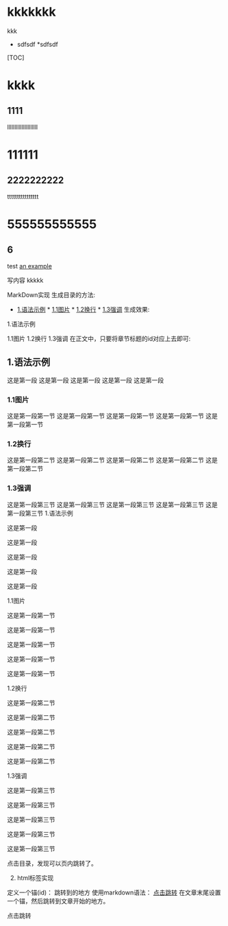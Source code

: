 
# kkkkkkk

kkk

* sdfsdf
*sdfsdf


[TOC]

kkkk
=========
1111
---------
lllllllllllllllllllll


111111
===========
2222222222
---------------
tttttttttttttttt

555555555555
==============
6
-------------
test
[an example][id] 

[id]: http://example.com/  "Optional Title Here"

<ul id="tree" class="ztree"></ul><article class='markdown-body'>
写内容 
kkkkk
</article>
<script type="text/javascript" src="http://i5ting.github.io/git-quick-start/preview/js/jquery-1.10.2.min.js"></script><script type="text/javascript" src="http://i5ting.github.io/git-quick-start/preview/js/jquery.ztree.all-3.5.min.js"></script><script type="text/javascript" src="http://i5ting.github.io/git-quick-start/preview/js/jquery.ztree_toc.js"></script>
<SCRIPT type="text/javascript" > <!-- $(document).ready(function(){ $('#tree').ztree_toc({ is_auto_number:true, documment_selector:'.markdown-body', ztreeStyle: { width:'260px', overflow: 'auto', position: 'fixed', 'z-index': 2147483647, border: '0px none', left: '0px', top: '0px' } }); }); //--> </SCRIPT> 

MarkDown实现
生成目录的方法:

* [1.语法示例](#1) * [1.1图片](#1.1) * [1.2换行](#1.2) * [1.3强调](#1.3)
生成效果:

1.语法示例

1.1图片
1.2换行
1.3强调
在正文中，只要将章节标题的id对应上去即可:

<h2 id="1">1.语法示例</h2> 这是第一段 这是第一段 这是第一段 这是第一段 这是第一段 <h3 id="1.1">1.1图片</h3> 这是第一段第一节 这是第一段第一节 这是第一段第一节 这是第一段第一节 这是第一段第一节 <h3 id="1.2">1.2换行</h3> 这是第一段第二节 这是第一段第二节 这是第一段第二节 这是第一段第二节 这是第一段第二节 <h3 id="1.1">1.3强调</h3> 这是第一段第三节 这是第一段第三节 这是第一段第三节 这是第一段第三节 这是第一段第三节
1.语法示例

这是第一段

这是第一段

这是第一段

这是第一段

这是第一段

1.1图片

这是第一段第一节

这是第一段第一节

这是第一段第一节

这是第一段第一节

这是第一段第一节

1.2换行

这是第一段第二节

这是第一段第二节

这是第一段第二节

这是第一段第二节

这是第一段第二节

1.3强调

这是第一段第三节

这是第一段第三节

这是第一段第三节

这是第一段第三节

这是第一段第三节

点击目录，发现可以页内跳转了。

2. html标签实现

定义一个锚(id)： <span id="jump">跳转到的地方</span>
使用markdown语法： [点击跳转](#jump)
在文章末尾设置一个锚，然后跳转到文章开始的地方。

点击跳转
